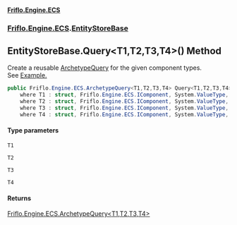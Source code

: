 #### [Friflo.Engine.ECS](index.md 'index')
### [Friflo.Engine.ECS](Friflo.Engine.ECS.md 'Friflo.Engine.ECS').[EntityStoreBase](EntityStoreBase.md 'Friflo.Engine.ECS.EntityStoreBase')

## EntityStoreBase.Query<T1,T2,T3,T4>() Method

Create a reusable [ArchetypeQuery](ArchetypeQuery.md 'Friflo.Engine.ECS.ArchetypeQuery') for the given component types.<br/>
See <a href="https://github.com/friflo/Friflo.Json.Fliox/blob/main/Engine/README.md#query-entities">Example.</a>

```csharp
public Friflo.Engine.ECS.ArchetypeQuery<T1,T2,T3,T4> Query<T1,T2,T3,T4>()
    where T1 : struct, Friflo.Engine.ECS.IComponent, System.ValueType, System.ValueType
    where T2 : struct, Friflo.Engine.ECS.IComponent, System.ValueType, System.ValueType
    where T3 : struct, Friflo.Engine.ECS.IComponent, System.ValueType, System.ValueType
    where T4 : struct, Friflo.Engine.ECS.IComponent, System.ValueType, System.ValueType;
```
#### Type parameters

<a name='Friflo.Engine.ECS.EntityStoreBase.Query_T1,T2,T3,T4_().T1'></a>

`T1`

<a name='Friflo.Engine.ECS.EntityStoreBase.Query_T1,T2,T3,T4_().T2'></a>

`T2`

<a name='Friflo.Engine.ECS.EntityStoreBase.Query_T1,T2,T3,T4_().T3'></a>

`T3`

<a name='Friflo.Engine.ECS.EntityStoreBase.Query_T1,T2,T3,T4_().T4'></a>

`T4`

#### Returns
[Friflo.Engine.ECS.ArchetypeQuery&lt;](ArchetypeQuery_T1,T2,T3,T4_.md 'Friflo.Engine.ECS.ArchetypeQuery<T1,T2,T3,T4>')[T1](EntityStoreBase.Query_T1,T2,T3,T4_().md#Friflo.Engine.ECS.EntityStoreBase.Query_T1,T2,T3,T4_().T1 'Friflo.Engine.ECS.EntityStoreBase.Query<T1,T2,T3,T4>().T1')[,](ArchetypeQuery_T1,T2,T3,T4_.md 'Friflo.Engine.ECS.ArchetypeQuery<T1,T2,T3,T4>')[T2](EntityStoreBase.Query_T1,T2,T3,T4_().md#Friflo.Engine.ECS.EntityStoreBase.Query_T1,T2,T3,T4_().T2 'Friflo.Engine.ECS.EntityStoreBase.Query<T1,T2,T3,T4>().T2')[,](ArchetypeQuery_T1,T2,T3,T4_.md 'Friflo.Engine.ECS.ArchetypeQuery<T1,T2,T3,T4>')[T3](EntityStoreBase.Query_T1,T2,T3,T4_().md#Friflo.Engine.ECS.EntityStoreBase.Query_T1,T2,T3,T4_().T3 'Friflo.Engine.ECS.EntityStoreBase.Query<T1,T2,T3,T4>().T3')[,](ArchetypeQuery_T1,T2,T3,T4_.md 'Friflo.Engine.ECS.ArchetypeQuery<T1,T2,T3,T4>')[T4](EntityStoreBase.Query_T1,T2,T3,T4_().md#Friflo.Engine.ECS.EntityStoreBase.Query_T1,T2,T3,T4_().T4 'Friflo.Engine.ECS.EntityStoreBase.Query<T1,T2,T3,T4>().T4')[&gt;](ArchetypeQuery_T1,T2,T3,T4_.md 'Friflo.Engine.ECS.ArchetypeQuery<T1,T2,T3,T4>')